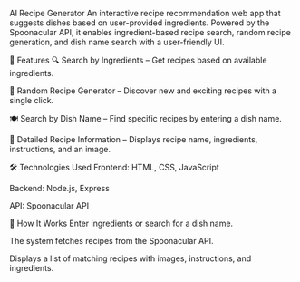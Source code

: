 AI Recipe Generator
An interactive recipe recommendation web app that suggests dishes based on user-provided ingredients. Powered by the Spoonacular API, it enables ingredient-based recipe search, random recipe generation, and dish name search with a user-friendly UI.

🚀 Features
🔍 Search by Ingredients – Get recipes based on available ingredients.

🎲 Random Recipe Generator – Discover new and exciting recipes with a single click.

🍽️ Search by Dish Name – Find specific recipes by entering a dish name.

📖 Detailed Recipe Information – Displays recipe name, ingredients, instructions, and an image.

🛠️ Technologies Used
Frontend: HTML, CSS, JavaScript

Backend: Node.js, Express

API: Spoonacular API

🎯 How It Works
Enter ingredients or search for a dish name.

The system fetches recipes from the Spoonacular API.

Displays a list of matching recipes with images, instructions, and ingredients.
